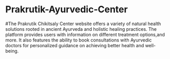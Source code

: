 # Prakrutik-Ayurvedic-Center
#The Prakrutik Chikitsaly Center website offers a variety of natural health solutions rooted in ancient Ayurveda and holistic healing practices. The platform provides users with information on different treatment options,and more. It also features the ability to book consultations with Ayurvedic doctors for personalized guidance on achieving better health and well-being.
